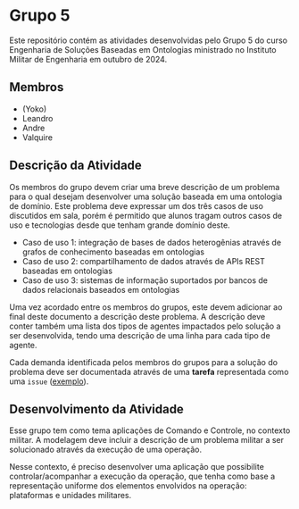 # Grupo 5

Este repositório contém as atividades desenvolvidas pelo Grupo 5 do curso Engenharia de Soluções Baseadas em Ontologias ministrado no Instituto Militar de Engenharia em outubro de 2024.

## Membros

- (Yoko)
- Leandro
- Andre
- Valquire

## Descrição da Atividade

Os membros do grupo devem criar uma breve descrição de um problema para o qual desejam desenvolver uma solução baseada em uma ontologia de domínio. Este problema deve expressar um dos três casos de uso discutidos em sala, porém é permitido que alunos tragam outros casos de uso e tecnologias desde que tenham grande domínio deste.

- Caso de uso 1: integração de bases de dados heterogênias através de grafos de conhecimento baseadas em ontologias
- Caso de uso 2: compartilhamento de dados através de APIs REST baseadas em ontologias
- Caso de uso 3: sistemas de informação suportados por bancos de dados relacionais baseados em ontologias

Uma vez acordado entre os membros do grupos, este devem adicionar ao final deste documento a descrição deste problema. A descrição deve conter também uma lista dos tipos de agentes impactados pelo solução a ser desenvolvida, tendo uma descrição de uma linha para cada tipo de agente.

Cada demanda identificada pelos membros do grupos para a solução do problema deve ser documentada através de uma **tarefa** representada como uma `issue` ([exemplo](https://github.com/ime-course-2024/grupo-1/issues/1)).

## Desenvolvimento da Atividade 

Esse grupo tem como tema aplicações de Comando e Controle, no contexto militar.
A modelagem deve incluir a descrição de um problema militar a ser solucionado através da execução de uma operação.

Nesse contexto, é preciso desenvolver uma aplicação que possibilite controlar/acompanhar a execução da operação, que tenha como base a representação uniforme dos elementos envolvidos na operação: plataformas e unidades militares.


